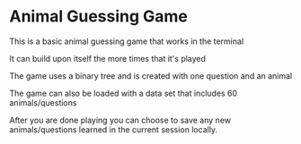# Animal Guessing Game


This is a basic animal guessing game that works in the terminal

It can build upon itself the more times that it's played


The game uses a binary tree and is created with one question and an animal

The game can also be loaded with a data set that includes 60 animals/questions 


After you are done playing you can choose to save any new animals/questions learned in the current session locally. 
